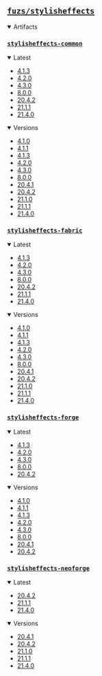 ## [`fuzs/stylisheffects`](.)

<details open>
<summary>Artifacts</summary>

### [`stylisheffects-common`](./stylisheffects-common)
<details open>
<summary>Latest</summary>

- [4.1.3](./stylisheffects-common/4.1.3)
- [4.2.0](./stylisheffects-common/4.2.0)
- [4.3.0](./stylisheffects-common/4.3.0)
- [8.0.0](./stylisheffects-common/8.0.0)
- [20.4.2](./stylisheffects-common/20.4.2)
- [21.1.1](./stylisheffects-common/21.1.1)
- [21.4.0](./stylisheffects-common/21.4.0)
</details>

<details open>
<summary>Versions</summary>

- [4.1.0](./stylisheffects-common/4.1.0)
- [4.1.1](./stylisheffects-common/4.1.1)
- [4.1.3](./stylisheffects-common/4.1.3)
- [4.2.0](./stylisheffects-common/4.2.0)
- [4.3.0](./stylisheffects-common/4.3.0)
- [8.0.0](./stylisheffects-common/8.0.0)
- [20.4.1](./stylisheffects-common/20.4.1)
- [20.4.2](./stylisheffects-common/20.4.2)
- [21.1.0](./stylisheffects-common/21.1.0)
- [21.1.1](./stylisheffects-common/21.1.1)
- [21.4.0](./stylisheffects-common/21.4.0)
</details>

### [`stylisheffects-fabric`](./stylisheffects-fabric)
<details open>
<summary>Latest</summary>

- [4.1.3](./stylisheffects-fabric/4.1.3)
- [4.2.0](./stylisheffects-fabric/4.2.0)
- [4.3.0](./stylisheffects-fabric/4.3.0)
- [8.0.0](./stylisheffects-fabric/8.0.0)
- [20.4.2](./stylisheffects-fabric/20.4.2)
- [21.1.1](./stylisheffects-fabric/21.1.1)
- [21.4.0](./stylisheffects-fabric/21.4.0)
</details>

<details open>
<summary>Versions</summary>

- [4.1.0](./stylisheffects-fabric/4.1.0)
- [4.1.1](./stylisheffects-fabric/4.1.1)
- [4.1.3](./stylisheffects-fabric/4.1.3)
- [4.2.0](./stylisheffects-fabric/4.2.0)
- [4.3.0](./stylisheffects-fabric/4.3.0)
- [8.0.0](./stylisheffects-fabric/8.0.0)
- [20.4.1](./stylisheffects-fabric/20.4.1)
- [20.4.2](./stylisheffects-fabric/20.4.2)
- [21.1.0](./stylisheffects-fabric/21.1.0)
- [21.1.1](./stylisheffects-fabric/21.1.1)
- [21.4.0](./stylisheffects-fabric/21.4.0)
</details>

### [`stylisheffects-forge`](./stylisheffects-forge)
<details open>
<summary>Latest</summary>

- [4.1.3](./stylisheffects-forge/4.1.3)
- [4.2.0](./stylisheffects-forge/4.2.0)
- [4.3.0](./stylisheffects-forge/4.3.0)
- [8.0.0](./stylisheffects-forge/8.0.0)
- [20.4.2](./stylisheffects-forge/20.4.2)
</details>

<details open>
<summary>Versions</summary>

- [4.1.0](./stylisheffects-forge/4.1.0)
- [4.1.1](./stylisheffects-forge/4.1.1)
- [4.1.3](./stylisheffects-forge/4.1.3)
- [4.2.0](./stylisheffects-forge/4.2.0)
- [4.3.0](./stylisheffects-forge/4.3.0)
- [8.0.0](./stylisheffects-forge/8.0.0)
- [20.4.1](./stylisheffects-forge/20.4.1)
- [20.4.2](./stylisheffects-forge/20.4.2)
</details>

### [`stylisheffects-neoforge`](./stylisheffects-neoforge)
<details open>
<summary>Latest</summary>

- [20.4.2](./stylisheffects-neoforge/20.4.2)
- [21.1.1](./stylisheffects-neoforge/21.1.1)
- [21.4.0](./stylisheffects-neoforge/21.4.0)
</details>

<details open>
<summary>Versions</summary>

- [20.4.1](./stylisheffects-neoforge/20.4.1)
- [20.4.2](./stylisheffects-neoforge/20.4.2)
- [21.1.0](./stylisheffects-neoforge/21.1.0)
- [21.1.1](./stylisheffects-neoforge/21.1.1)
- [21.4.0](./stylisheffects-neoforge/21.4.0)
</details>

</details>
